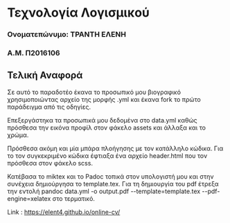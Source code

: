 # Τεχνολογία Λογισμικού

### Ονοματεπώνυμο: ΤΡΑΝΤΗ ΕΛΕΝΗ
### Α.Μ. Π2016106

## Τελική Αναφορά 

Σε αυτό το παραδοτέο έκανα το προσωπικό μου βιογραφικό χρησιμοποιώντας αρχείο της μορφής .yml και έκανα 
fork το πρώτο παράδειγμα από τις οδηγίες.

Επεξεργάστηκα τα προσωπικά μου δεδομένα στο data.yml καθώς πρόσθεσα την εικόνα προφίλ στον φάκελο assets 
και άλλαξα και το χρώμα.

Πρόσθεσα ακόμη και μία μπάρα πλοήγησης με τον κατάλληλο κώδικα. Για το τον συγκεκριμένο κώδικα 
έφτιαξα ένα αρχείο header.html που τον πρόσθεσα στον φάκελο scss.

Κατέβασα το miktex και το Padoc τοπικά στον υπολογιστή μου και στην συνέχεια δημιούργησα το template.tex. 
Για τη δημιουργία του pdf έτρεξα την εντολή pandoc data.yml -o output.pdf --template=template.tex --pdf-engine=xelatex
στο τερματικό.


Link : https://elent4.github.io/online-cv/

